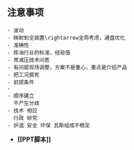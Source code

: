 ## 注意事项
	- 波动
	- 映射到全装置\rightarrow全局考虑，通盘优化
	- 准确性
	- 炼油行业的标准，经验值
	- 常减压技术问答
	- 有问题现场调整，方案不是重心，重点是介绍产品
	- 把工况摁死
	- 前提条件
	-
	- 顺序建立
	  不产生分歧
	- 技术 相应
	  行政 研究
	- 炉温 安全 环保 瓦斯组成不稳定
- **[[PPT脚本]]**